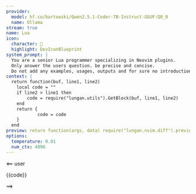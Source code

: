 ```yaml
---
provider:
  model: hf.co/bartowski/Qwen2.5.1-Coder-7B-Instruct-GGUF:Q8_0
  name: Ollama
stream: true
name: Lua
icon:
  character: 󰢱
  highlight: DevIconBlueprint
system_prompt: |
  You are a senior Lua programmer specializing in Neovim plugins.
  Only answer the users question. be precise and concise.
  Do not add any examples, usages, outputs and for sure no introduction.
context: |
  return function(buf, line1, line2)
    local code = ""
    if line2 > line1 then
        code = require("lungan.utils").GetBlock(buf, line1, line2)
    end
    return {
            code = code
    }
  end
preview: return function(args, data) require("lungan.nvim.diff").preview(args, data) end
options:
  temperature: 0.01
  num_ctx: 4096
---
```


<== user

{{code}}

==>
